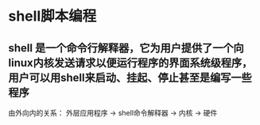 # shell脚本编程

## shell 是一个命令行解释器，它为用户提供了一个向linux内核发送请求以便运行程序的界面系统级程序，用户可以用shell来启动、挂起、停止甚至是编写一些程序

由外向内的关系：
    外层应用程序 -> shell命令解释器 -> 内核 -> 硬件

